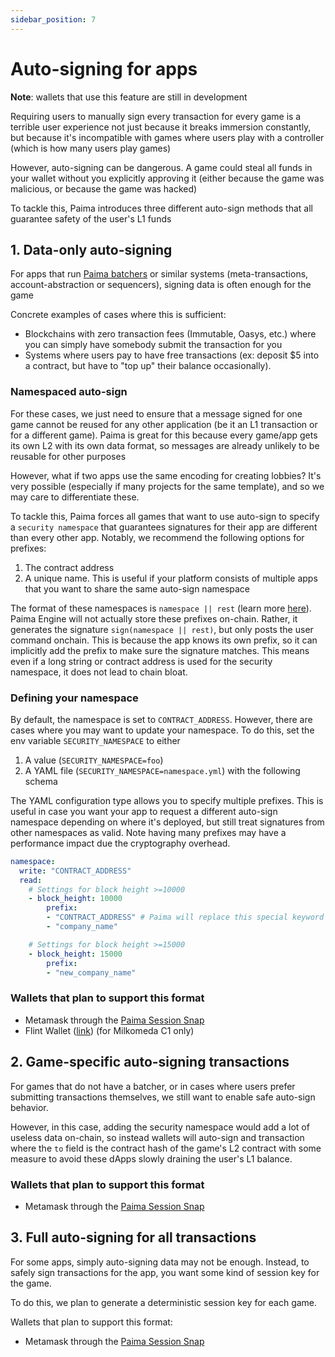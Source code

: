 ```yaml
---
sidebar_position: 7
---
```


# Auto-signing for apps

**Note**: wallets that use this feature are still in development

Requiring users to manually sign every transaction for every game is a terrible user experience not just because it breaks immersion constantly, but because it's incompatible with games where users play with a controller (which is how many users play games)

However, auto-signing can be dangerous. A game could steal all funds in your wallet without you explicitly approving it (either because the game was malicious, or because the game was hacked)

To tackle this, Paima introduces three different auto-sign methods that all guarantee safety of the user's L1 funds

## 1. Data-only auto-signing

For apps that run [Paima batchers](../1-setting-up-your-environment/5%20-%20paima-bacher.md) or similar systems (meta-transactions, account-abstraction or sequencers), signing data is often enough for the game 

Concrete examples of cases where this is sufficient:
- Blockchains with zero transaction fees (Immutable, Oasys, etc.) where you can simply have somebody submit the transaction for you
- Systems where users pay to have free transactions (ex: deposit $5 into a contract, but have to "top up" their balance occasionally).

### Namespaced auto-sign

For these cases, we just need to ensure that a message signed for one game cannot be reused for any other application (be it an L1 transaction or for a different game). Paima is great for this because every game/app gets its own L2 with its own data format, so messages are already unlikely to be reusable for other purposes

However, what if two apps use the same encoding for creating lobbies? It's very possible (especially if many projects for the same template), and so we may care to differentiate these. 

To tackle this, Paima forces all games that want to use auto-sign to specify a `security namespace` that guarantees signatures for their app are different than every other app. Notably, we recommend the following options for prefixes:
1. The contract address
2. A unique name. This is useful if your platform consists of multiple apps that you want to share the same auto-sign namespace

The format of these namespaces is `namespace || rest` (learn more [here](./6%20-%20replay-protection.md)). Paima Engine will not actually store these prefixes on-chain. Rather, it generates the signature `sign(namespace || rest)`, but only posts the user command onchain. This is because the app knows its own prefix, so it can implicitly add the prefix to make sure the signature matches. This means even if a long string or contract address is used for the security namespace, it does not lead to chain bloat.

### Defining your namespace

By default, the namespace is set to `CONTRACT_ADDRESS`. However, there are cases where you may want to update your namespace. To do this, set the env variable `SECURITY_NAMESPACE` to either

1. A value (`SECURITY_NAMESPACE=foo`)
2. A YAML file (`SECURITY_NAMESPACE=namespace.yml`) with the following schema

The YAML configuration type allows you to specify multiple prefixes. This is useful in case you want your app to request a different auto-sign namespace depending on where it's deployed, but still treat signatures from other namespaces as valid. Note having many prefixes may have a performance impact due the cryptography overhead.

```yaml
namespace:
  write: "CONTRACT_ADDRESS"
  read:
    # Settings for block height >=10000
    - block_height: 10000
        prefix:
        - "CONTRACT_ADDRESS" # Paima will replace this special keyword with your contract's address
        - "company_name"

    # Settings for block height >=15000
    - block_height: 15000
        prefix:
        - "new_company_name"
```

### Wallets that plan to support this format

- Metamask through the [Paima Session Snap](https://github.com/PaimaStudios/paima-session-snap)
- Flint Wallet ([link](https://flint-wallet.com/)) (for Milkomeda C1 only)

## 2. Game-specific auto-signing transactions

For games that do not have a batcher, or in cases where users prefer submitting transactions themselves, we still want to enable safe auto-sign behavior.

However, in this case, adding the security namespace would add a lot of useless data on-chain, so instead wallets will auto-sign and transaction where the `to` field is the contract hash of the game's L2 contract with some measure to avoid these dApps slowly draining the user's L1 balance.

### Wallets that plan to support this format

- Metamask through the [Paima Session Snap](https://github.com/PaimaStudios/paima-session-snap)

## 3. Full auto-signing for all transactions

For some apps, simply auto-signing data may not be enough. Instead, to safely sign transactions for the app, you want some kind of session key for the game.

To do this, we plan to generate a deterministic session key for each game.

Wallets that plan to support this format:
- Metamask through the [Paima Session Snap](https://github.com/PaimaStudios/paima-session-snap)

